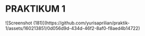<h1> PRAKTIKUM 1 </h1>
![Screenshot (181)](https://github.com/yurisaprilian/praktik-1/assets/160213851/0d056d9d-434d-46f2-8af0-f8aed4b14722)
